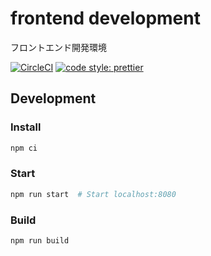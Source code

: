 # frontend development

フロントエンド開発環境

[![CircleCI](https://circleci.com/gh/naughtLdy/frontend-boilerplate.svg?style=svg&circle-token=a08ec9515db6844334293a5d5820637ae51ff3a6)](https://circleci.com/gh/naughtLdy/frontend-boilerplate)
[![code style: prettier](https://img.shields.io/badge/code_style-prettier-ff69b4.svg?style=flat-square)](https://github.com/prettier/prettier)

## Development

### Install

```sh
npm ci
```

### Start

```sh
npm run start  # Start localhost:8080
```

### Build

```sh
npm run build
```

